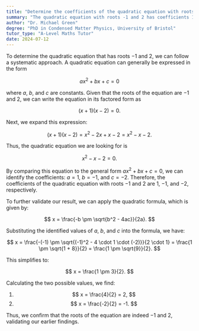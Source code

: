 ```yaml
---
title: "Determine the coefficients of the quadratic equation with roots -1 and 2"
summary: "The quadratic equation with roots -1 and 2 has coefficients 1, -1, and -2."
author: "Dr. Michael Green"
degree: "PhD in Condensed Matter Physics, University of Bristol"
tutor_type: "A-Level Maths Tutor"
date: 2024-07-12
---
```


To determine the quadratic equation that has roots $-1$ and $2$, we can follow a systematic approach. A quadratic equation can generally be expressed in the form 

$$ ax^2 + bx + c = 0 $$ 

where $a$, $b$, and $c$ are constants. Given that the roots of the equation are $-1$ and $2$, we can write the equation in its factored form as 

$$ (x + 1)(x - 2) = 0. $$ 

Next, we expand this expression:

$$ (x + 1)(x - 2) = x^2 - 2x + x - 2 = x^2 - x - 2. $$ 

Thus, the quadratic equation we are looking for is 

$$ x^2 - x - 2 = 0. $$ 

By comparing this equation to the general form $ax^2 + bx + c = 0$, we can identify the coefficients: $a = 1$, $b = -1$, and $c = -2$. Therefore, the coefficients of the quadratic equation with roots $-1$ and $2$ are $1$, $-1$, and $-2$, respectively.

To further validate our result, we can apply the quadratic formula, which is given by:

$$ x = \frac{-b \pm \sqrt{b^2 - 4ac}}{2a}. $$ 

Substituting the identified values of $a$, $b$, and $c$ into the formula, we have:

$$ x = \frac{-(-1) \pm \sqrt{(-1)^2 - 4 \cdot 1 \cdot (-2)}}{2 \cdot 1} = \frac{1 \pm \sqrt{1 + 8}}{2} = \frac{1 \pm \sqrt{9}}{2}. $$ 

This simplifies to:

$$ x = \frac{1 \pm 3}{2}. $$ 

Calculating the two possible values, we find:

1. $$ x = \frac{4}{2} = 2, $$
2. $$ x = \frac{-2}{2} = -1. $$ 

Thus, we confirm that the roots of the equation are indeed $-1$ and $2$, validating our earlier findings.
    